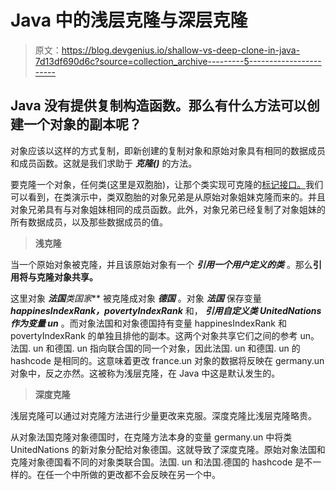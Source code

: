 # Java 中的浅层克隆与深层克隆

> 原文：<https://blog.devgenius.io/shallow-vs-deep-clone-in-java-7d13df690d6c?source=collection_archive---------5----------------------->

## Java 没有提供复制构造函数。那么有什么方法可以创建一个对象的副本呢？

对象应该以这样的方式复制，即新创建的复制对象和原始对象具有相同的数据成员和成员函数。这就是我们求助于 ***克隆()*** 的方法。

要克隆一个对象，任何类(这里是双胞胎)，让那个类实现可克隆的[标记接口。](https://www.baeldung.com/java-marker-interfaces)我们可以看到，在类演示中，类双胞胎的对象兄弟是从原始对象姐妹克隆而来的。并且对象兄弟具有与对象姐妹相同的成员函数。此外，对象兄弟已经复制了对象姐妹的所有数据成员，以及那些数据成员的值。

> **浅克隆**

当一个原始对象被克隆，并且该原始对象有一个 ***引用一个用户定义的类*** 。那么**引用将与克隆对象共享。**

这里对象 ***法国**类国家*** 被克隆成对象 ***德国*** 。对象 ***法国*** 保存变量 ***happinesIndexRank，povertyIndexRank*** 和， ***引用自定义类 UnitedNations 作为变量 un*** 。而对象法国和对象德国持有变量 happinesIndexRank 和 povertyIndexRank 的单独且排他的副本。这两个对象共享它们之间的参考 un。法国. un 和德国. un 指向联合国的同一个对象，因此法国. un 和德国. un 的 hashcode 是相同的。这意味着更改 france.un 对象的数据将反映在 germany.un 对象中，反之亦然。这被称为浅层克隆，在 Java 中这是默认发生的。

> **深度克隆**

浅层克隆可以通过对克隆方法进行少量更改来克服。深度克隆比浅层克隆略贵。

从对象法国克隆对象德国时，在克隆方法本身的变量 germany.un 中将类 UnitedNations 的新对象分配给对象德国。这就导致了深度克隆。原始对象法国和克隆对象德国看不同的对象类联合国。法国. un 和法国.德国的 hashcode 是不一样的。在任一个中所做的更改都不会反映在另一个中。